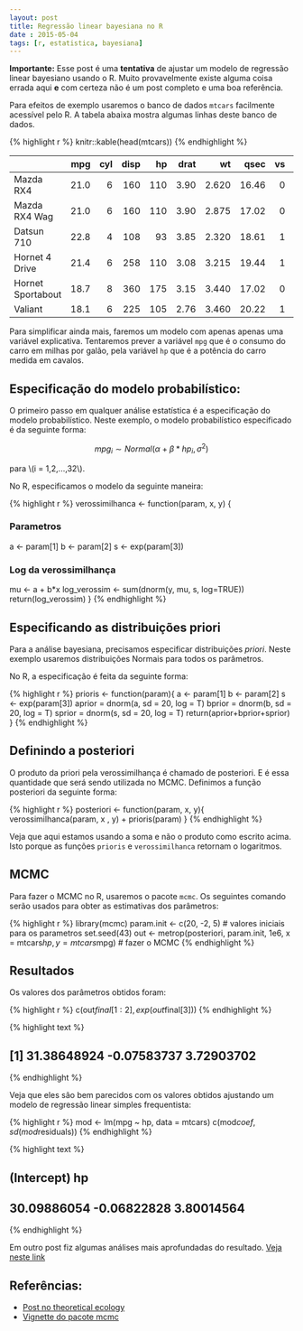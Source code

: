 ```yaml
---
layout: post
title: Regressão linear bayesiana no R
date : 2015-05-04
tags: [r, estatistica, bayesiana]
--- 
```


<script type="text/javascript"
  src="https://cdn.mathjax.org/mathjax/latest/MathJax.js?config=TeX-AMS-MML_HTMLorMML">
</script>

**Importante:** Esse post é uma **tentativa** de ajustar um modelo de regressão linear bayesiano usando o R. Muito provavelmente existe alguma coisa errada aqui **e** com certeza não é um post completo e uma boa referência.

Para efeitos de exemplo usaremos o banco de dados `mtcars` facilmente acessível pelo R.
A tabela abaixa mostra algumas linhas deste banco de dados.


{% highlight r %}
knitr::kable(head(mtcars))
{% endhighlight %}



|                  |  mpg| cyl| disp|  hp| drat|    wt|  qsec| vs| am| gear| carb|
|:-----------------|----:|---:|----:|---:|----:|-----:|-----:|--:|--:|----:|----:|
|Mazda RX4         | 21.0|   6|  160| 110| 3.90| 2.620| 16.46|  0|  1|    4|    4|
|Mazda RX4 Wag     | 21.0|   6|  160| 110| 3.90| 2.875| 17.02|  0|  1|    4|    4|
|Datsun 710        | 22.8|   4|  108|  93| 3.85| 2.320| 18.61|  1|  1|    4|    1|
|Hornet 4 Drive    | 21.4|   6|  258| 110| 3.08| 3.215| 19.44|  1|  0|    3|    1|
|Hornet Sportabout | 18.7|   8|  360| 175| 3.15| 3.440| 17.02|  0|  0|    3|    2|
|Valiant           | 18.1|   6|  225| 105| 2.76| 3.460| 20.22|  1|  0|    3|    1|

Para simplificar ainda mais, faremos um modelo com apenas apenas uma variável explicativa. Tentaremos prever a variável `mpg` que é o consumo do carro em milhas por galão, pela variável `hp` que é a potência do carro medida em cavalos.

## Especificação do modelo probabilístico:

O primeiro passo em qualquer análise estatística é a especificação do modelo probabilístico. Neste exemplo, o modelo probabilístico especificado é da seguinte forma:

$$mpg_i \sim Normal(\alpha + \beta*hp_i, \sigma^2)$$

para \\(i = 1,2,...,32\\).

No R, especificamos o modelo da seguinte maneira:


{% highlight r %}
verossimilhanca <- function(param, x, y) {
  ### Parametros
  a <- param[1]
  b <- param[2]
  s <- exp(param[3])
  
  ### Log da verossimilhança
  mu <- a + b*x
  log_verossim <- sum(dnorm(y, mu, s, log=TRUE))
  return(log_verossim)
  }
{% endhighlight %}

## Especificando as distribuições priori

Para a análise bayesiana, precisamos especificar distribuições *priori*. Neste exemplo usaremos distribuições Normais para todos os parâmetros. 

No R, a especificação é feita da seguinte forma:


{% highlight r %}
prioris <- function(param){
  a <- param[1]
  b <- param[2]
  s <- exp(param[3])
  aprior = dnorm(a, sd = 20, log = T)
  bprior = dnorm(b, sd = 20, log = T)
  sprior = dnorm(s, sd = 20, log = T)
  return(aprior+bprior+sprior)
  }
{% endhighlight %}

## Definindo a posteriori

O produto da priori pela verossimilhança é chamado de posteriori. E é essa quantidade que será sendo utilizada no MCMC.
Definimos a função posteriori da seguinte forma:


{% highlight r %}
posteriori <- function(param, x, y){
  verossimilhanca(param, x , y) + prioris(param)
}
{% endhighlight %}

Veja que aqui estamos usando a soma e não o produto como escrito acima. Isto porque as funções `prioris` e `verossimilhanca` retornam o logaritmos.

## MCMC

Para fazer o MCMC no R, usaremos o pacote `mcmc`. Os seguintes comando serão usados para obter as estimativas dos parâmetros:


{% highlight r %}
library(mcmc)
param.init <- c(20, -2, 5) # valores iniciais para os parametros
set.seed(43) 
out <- metrop(posteriori, param.init, 1e6, x = mtcars$hp, y = mtcars$mpg) # fazer o MCMC
{% endhighlight %}


## Resultados

Os valores dos parâmetros obtidos foram:


{% highlight r %}
c(out$final[1:2], exp(out$final[3]))
{% endhighlight %}



{% highlight text %}
## [1] 31.38648924 -0.07583737  3.72903702
{% endhighlight %}

Veja que eles são bem parecidos com os valores obtidos ajustando um modelo de regressão linear simples frequentista:


{% highlight r %}
mod <- lm(mpg ~ hp, data = mtcars)
c(mod$coef, sd(mod$residuals))
{% endhighlight %}



{% highlight text %}
## (Intercept)          hp             
## 30.09886054 -0.06822828  3.80014564
{% endhighlight %}

Em outro post fiz algumas análises mais aprofundadas do resultado. [Veja neste link](http://dfalbel.github.io/2015/05/visualizacao-regressao-linear-bayesiana.html)

## Referências:

- [Post no theoretical ecology](https://theoreticalecology.wordpress.com/2010/09/17/metropolis-hastings-mcmc-in-r/)
- [Vignette do pacote mcmc](http://cran.r-project.org/web/packages/mcmc/vignettes/demo.pdf)










